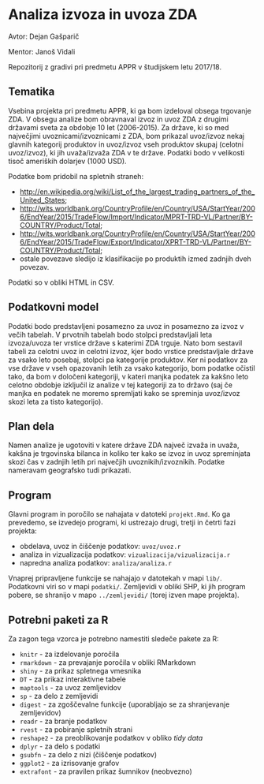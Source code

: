 # Analiza izvoza in uvoza ZDA

Avtor: Dejan Gašparič

Mentor: Janoš Vidali

Repozitorij z gradivi pri predmetu APPR v študijskem letu 2017/18.

## Tematika

Vsebina projekta pri predmetu APPR, ki ga bom izdeloval obsega trgovanje ZDA. V obsegu analize bom obravnaval izvoz in uvoz ZDA z drugimi državami sveta za obdobje 10 let (2006-2015). Za države, ki so med največjimi uvoznicami/izvoznicami z ZDA, bom prikazal uvoz/izvoz nekaj glavnih kategorij produktov in uvoz/izvoz vseh produktov skupaj (celotni uvoz/izvoz), ki jih uvaža/izvaža ZDA v te države. Podatki bodo v velikosti tisoč ameriških dolarjev (1000 USD).

Podatke bom pridobil na spletnih straneh:
- http://en.wikipedia.org/wiki/List_of_the_largest_trading_partners_of_the_United_States;
- http://wits.worldbank.org/CountryProfile/en/Country/USA/StartYear/2006/EndYear/2015/TradeFlow/Import/Indicator/MPRT-TRD-VL/Partner/BY-COUNTRY/Product/Total;
- http://wits.worldbank.org/CountryProfile/en/Country/USA/StartYear/2006/EndYear/2015/TradeFlow/Export/Indicator/XPRT-TRD-VL/Partner/BY-COUNTRY/Product/Total;
- ostale povezave sledijo iz klasifikacije po produktih izmed zadnjih dveh povezav.

Podatki so v obliki HTML in CSV. 

## Podatkovni model

Podatki bodo predstavljeni posamezno za uvoz in posamezno za izvoz v večih tabelah. V prvotnih tabelah bodo stolpci predstavljali leta izvoza/uvoza ter vrstice države s katerimi ZDA trguje. Nato bom sestavil tabeli za celotni uvoz in celotni izvoz, kjer bodo vrstice predstavljale države za vsako leto posebaj, stolpci pa kategorije produktov. Ker ni podatkov za vse države v vseh opazovanih letih za vsako kategorijo, bom podatke očistil tako, da bom v določeni kategoriji, v kateri manjka podatek za kakšno leto celotno obdobje izključil iz analize v tej kategoriji za to državo (saj če manjka en podatek ne moremo spremljati kako se spreminja uvoz/izvoz skozi leta za tisto kategorijo).


## Plan dela

Namen analize je ugotoviti v katere države ZDA največ izvaža in uvaža, kakšna je trgovinska bilanca in koliko ter kako se izvoz in uvoz spreminjata skozi čas v zadnjih letih pri največjih uvoznikih/izvoznikih. Podatke nameravam geografsko tudi prikazati.

## Program

Glavni program in poročilo se nahajata v datoteki `projekt.Rmd`. Ko ga prevedemo,
se izvedejo programi, ki ustrezajo drugi, tretji in četrti fazi projekta:

* obdelava, uvoz in čiščenje podatkov: `uvoz/uvoz.r`
* analiza in vizualizacija podatkov: `vizualizacija/vizualizacija.r`
* napredna analiza podatkov: `analiza/analiza.r`

Vnaprej pripravljene funkcije se nahajajo v datotekah v mapi `lib/`. Podatkovni
viri so v mapi `podatki/`. Zemljevidi v obliki SHP, ki jih program pobere, se
shranijo v mapo `../zemljevidi/` (torej izven mape projekta).

## Potrebni paketi za R

Za zagon tega vzorca je potrebno namestiti sledeče pakete za R:

* `knitr` - za izdelovanje poročila
* `rmarkdown` - za prevajanje poročila v obliki RMarkdown
* `shiny` - za prikaz spletnega vmesnika
* `DT` - za prikaz interaktivne tabele
* `maptools` - za uvoz zemljevidov
* `sp` - za delo z zemljevidi
* `digest` - za zgoščevalne funkcije (uporabljajo se za shranjevanje zemljevidov)
* `readr` - za branje podatkov
* `rvest` - za pobiranje spletnih strani
* `reshape2` - za preoblikovanje podatkov v obliko *tidy data*
* `dplyr` - za delo s podatki
* `gsubfn` - za delo z nizi (čiščenje podatkov)
* `ggplot2` - za izrisovanje grafov
* `extrafont` - za pravilen prikaz šumnikov (neobvezno)
